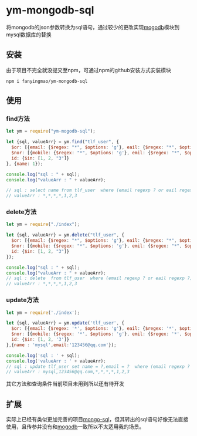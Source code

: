 # ym-mongodb-sql
将mongodb的json参数转换为sql语句，通过较少的更改实现[mogodb](https://www.npmjs.com/package/mongodb)模块到mysql数据库的替换
## 安装
由于项目不完全就没提交至npm，可通过npm的github安装方式安装模块
```
npm i fanyingmao/ym-mongodb-sql
```
## 使用
### find方法
```javaScript
let ym = require("ym-mogodb-sql");

let {sql, valueArr} = ym.find("tlf_user", {
  $or: [{email: {$regex: "*", $options: 'g'}, eail: {$regex: "*", $options: 'g'}}],
  $nor: [{mobile: {$regex: "*", $options: 'g'}, emil: {$regex: "*", $options: 'g'}}],
  id: {$in: [1, 2, "3"]}
}, {name: 1});

console.log("sql : " + sql);
console.log("valueArr : " + valueArr);

// sql : select name from tlf_user  where (email regexp ? or eail regexp ?) and !(mobile regexp ? or emil regexp ?) and id in (?,?,?);
// valueArr : *,*,*,*,1,2,3

```
### delete方法
```javaScript
let ym = require("./index");

let {sql, valueArr} = ym.delete("tlf_user", {
  $or: [{email: {$regex: "*", $options: 'g'}, eail: {$regex: "*", $options: 'g'}}],
  $nor: [{mobile: {$regex: "*", $options: 'g'}, emil: {$regex: "*", $options: 'g'}}],
  id: {$in: [1, 2, "3"]}
});

console.log("sql : " + sql);
console.log("valueArr : " + valueArr);
// sql : delete  from tlf_user  where (email regexp ? or eail regexp ?) and !(mobile regexp ? or emil regexp ?) and id in (?,?,?);
// valueArr : *,*,*,*,1,2,3
```
### update方法
```javaScript
let ym = require('./index');

let {sql, valueArr} = ym.update('tlf_user', {
  $or: [{email: {$regex: '*', $options: 'g'}, eail: {$regex: '*', $options: 'g'}}],
  $nor: [{mobile: {$regex: '*', $options: 'g'}, emil: {$regex: '*', $options: 'g'}}],
  id: {$in: [1, 2, '3']}
},{name : 'mysql',email:'123456@qq.com'});

console.log('sql : ' + sql);
console.log('valueArr : ' + valueArr);
// sql : update tlf_user set name = ?,email = ?  where (email regexp ? or eail regexp ?) and !(mobile regexp ? or emil regexp ?) and id in (?,?,?);
// valueArr : mysql,123456@qq.com,*,*,*,*,1,2,3
```
其它方法和查询条件当前项目未用到所以还有待开发
## 扩展
实际上已经有类似更加完善的项目[mongo-sql](https://www.npmjs.com/package/mongo-sql)，但其转出的sql语句好像无法直接使用，且传参并没有和[mogodb](https://www.npmjs.com/package/mongodb)一致所以不太适用我的场景。
